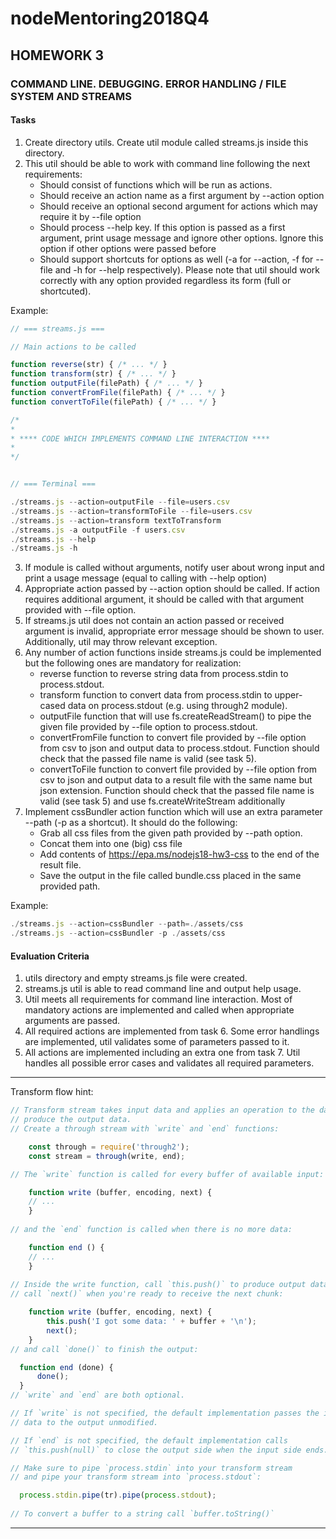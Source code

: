# nodeMentoring2018Q4

## HOMEWORK 3
### COMMAND LINE. DEBUGGING. ERROR HANDLING / FILE SYSTEM AND STREAMS
#### Tasks
1. Create directory utils. Create util module called streams.js inside this directory.
2. This util should be able to work with command line following the next requirements:
    - Should consist of functions which will be run as actions.
    - Should receive an action name as a first argument by --action option
    - Should receive an optional second argument for actions which may require it by
      --file option
    - Should process --help key. If this option is passed as a first argument, print
      usage message and ignore other options. Ignore this option if other options were
      passed before
    - Should support shortcuts for options as well (-a for --action, -f for --file and
      -h for --help respectively). Please note that util should work correctly with any
      option provided regardless its form (full or shortcuted).
      
  Example:
  ```js
  // === streams.js ===
  
  // Main actions to be called
  
  function reverse(str) { /* ... */ }
  function transform(str) { /* ... */ }
  function outputFile(filePath) { /* ... */ }
  function convertFromFile(filePath) { /* ... */ }
  function convertToFile(filePath) { /* ... */ }
  
  /*
  *
  * **** CODE WHICH IMPLEMENTS COMMAND LINE INTERACTION ****
  *
  */
  
  
  // === Terminal ===
  
  ./streams.js --action=outputFile --file=users.csv
  ./streams.js --action=transformToFile --file=users.csv
  ./streams.js --action=transform textToTransform
  ./streams.js -a outputFile -f users.csv
  ./streams.js --help
  ./streams.js -h
  ```
  
3. If module is called without arguments, notify user about wrong input and print a usage
   message (equal to calling with --help option)
4. Appropriate action passed by --action option should be called. If action requires
   additional argument, it should be called with that argument provided with --file option.
5. If streams.js util does not contain an action passed or received argument is invalid,
   appropriate error message should be shown to user. Additionally, util may throw relevant
   exception.
6. Any number of action functions inside streams.js could be implemented but the
   following ones are mandatory for realization:
    - reverse function to reverse string data from process.stdin to process.stdout.
    -  transform function to convert data from process.stdin to upper-cased data on
      process.stdout (e.g. using through2 module).
    - outputFile function that will use fs.createReadStream() to pipe the given file
      provided by --file option to process.stdout.
    - convertFromFile function to convert file provided by --file option from csv to
      json and output data to process.stdout. Function should check that the passed
      file name is valid (see task 5).
    - convertToFile function to convert file provided by --file option from csv to
      json and output data to a result file with the same name but json extension.
      Function should check that the passed file name is valid (see task 5) and use
      fs.createWriteStream additionally
7. Implement cssBundler action function which will use an extra parameter --path (-p as
   a shortcut). It should do the following:
    - Grab all css files from the given path provided by --path option.
    - Concat them into one (big) css file
    - Add contents of https://epa.ms/nodejs18-hw3-css to the end of the result file.
    - Save the output in the file called bundle.css placed in the same provided path.
      
  Example:
  ```js
  ./streams.js --action=cssBundler --path=./assets/css
  ./streams.js --action=cssBundler -p ./assets/css
  ```    


#### Evaluation Criteria
1. utils directory and empty streams.js file were created.
2. streams.js util is able to read command line and output help usage.
3. Util meets all requirements for command line interaction. Most of mandatory
   actions are implemented and called when appropriate arguments are passed.
4. All required actions are implemented from task 6. Some error handlings are
   implemented, util validates some of parameters passed to it.
5. All actions are implemented including an extra one from task 7. Util handles all
   possible error cases and validates all required parameters.
---

Transform flow hint:
  ```js
  // Transform stream takes input data and applies an operation to the data to
  // produce the output data.
  // Create a through stream with `write` and `end` functions:
  
      const through = require('through2');
      const stream = through(write, end);
  
  // The `write` function is called for every buffer of available input:
  
      function write (buffer, encoding, next) {
      // ...
      }
      
  // and the `end` function is called when there is no more data:
  
      function end () {
      // ...
      }
      
  // Inside the write function, call `this.push()` to produce output data and
  // call `next()` when you're ready to receive the next chunk:
  
      function write (buffer, encoding, next) {
          this.push('I got some data: ' + buffer + '\n');
          next();
      }
  // and call `done()` to finish the output:
  
    function end (done) {
        done();
    }
  // `write` and `end` are both optional.
  
  // If `write` is not specified, the default implementation passes the input
  // data to the output unmodified.
  
  // If `end` is not specified, the default implementation calls
  // `this.push(null)` to close the output side when the input side ends.
  
  // Make sure to pipe `process.stdin` into your transform stream
  // and pipe your transform stream into `process.stdout`:
  
    process.stdin.pipe(tr).pipe(process.stdout);
    
  // To convert a buffer to a string call `buffer.toString()`
  ```  

---
